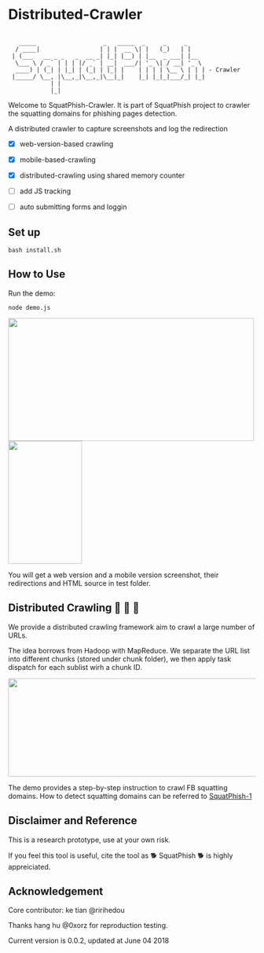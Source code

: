 # Distributed-Crawler

```

   _____                   _   _____  _     _     _
  / ____|                 | | |  __ \| |   (_)   | |
 | (___   __ _ _   _  __ _| |_| |__) | |__  _ ___| |__
  \___ \ / _` | | | |/ _` | __|  ___/| '_ \| / __| '_ \
  ____) | (_| | |_| | (_| | |_| |    | | | | \__ \ | | | - Crawler
 |_____/ \__, |\__,_|\__,_|\__|_|    |_| |_|_|___/_| |_|
            | |
            |_|

```

Welcome to SquatPhish-Crawler. It is part of SquatPhish project to crawler the squatting domains for phishing pages detection.

A distributed crawler to capture screenshots and log the redirection 

- [x] web-version-based crawling
- [x] mobile-based-crawling
- [x] distributed-crawling using shared memory counter
- [ ] add JS tracking
- [ ] auto submitting forms and loggin


## Set up

```
bash install.sh
```

## How to Use

Run the demo:

```
node demo.js
```
<p float="left">
 <img src="https://github.com/SquatPhish/2-Distributed-Crawler/blob/master/test/fb-signin.screen.png" width="500" height="250" />
 <img src="https://github.com/SquatPhish/2-Distributed-Crawler/blob/master/test/fb-signin.screen.mobile.png" width="150" height="250" />
</p>


You will get a web version and a mobile version screenshot, their redirections and HTML source in test folder.


## Distributed Crawling :rocket: :rocket: :rocket:

We provide a distributed crawling framework aim to crawl a large number of URLs.

The idea borrows from Hadoop with MapReduce. We separate the URL list into different chunks (stored under chunk folder), we then apply
task dispatch for each sublist wirh a chunk ID.

<img src="https://github.com/SquatPhish/2-Distributed-Crawler/blob/master/test/Framework.png" width="600" height="200" />


The demo provides a step-by-step instruction to crawl FB squatting domains.
How to detect squatting domains can be referred to [SquatPhish-1](https://github.com/SquatPhish/1-Squatting-Domain-Identification)



## Disclaimer and Reference

This is a research prototype, use at your own risk.

If you feel this tool is useful, cite the tool as :dog2: SquatPhish :dog2: is highly appreiciated.


## Acknowledgement

Core contributor: ke tian @ririhedou

Thanks hang hu @0xorz for reproduction testing.

Current version is 0.0.2, updated at June 04 2018
